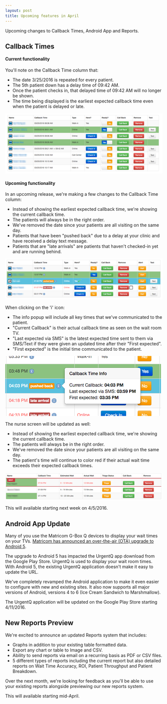```yaml
---
layout: post
title: Upcoming features in April
---
```


Upcoming changes to Callback Times, Android App and Reports.

## Callback Times

#### Current functionality

You'll note on the Callback Time column that:

- The date 3/25/2016 is repeated for every patient.
- The 5th patient down has a delay time of 09:42 AM.
- Once the patient checks in, that delayed time of 09:42 AM will no longer be shown.
- The time being displayed is the earliest expected callback time even when the patient is delayed or late.

![current callback times](/images/2016-03-30_current-callback-times.png)

#### Upcoming functionality

In an upcoming release, we're making a few changes to the Callback Time column:

- Instead of showing the earliest expected callback time, we're showing the current callback time.
- The patients will always be in the right order.
- We've removed the date since your patients are all visiting on the same day.
- Patients that have been "pushed back" due to a delay at your clinic and have received a
delay text message.
- Patients that are "late arrivals" are patients that haven't checked-in yet and are running behind.

![upcoming callback times](/images/2016-03-30_upcoming-callback-times.png)

When clicking on the 'i' icon:

- The info popup will include all key times that we've communicated to the patient.
- "Current Callback" is their actual callback time as seen on the wait room TV.
- "Last expected via SMS" is the latest expected time sent to them via SMS/Text if they were
given an updated time after their "First expected".
- "First expected" is the initial time communicated to the patient.

![upcoming callback times](/images/2016-03-30_upcoming-callback-popup.png)

The nurse screen will be updated as well:

- Instead of showing the earliest expected callback time, we're showing the current callback time.
- The patients will always be in the right order.
- We've removed the date since your patients are all visiting on the same day.
- The patient's time will continue to color red if their actual wait time exceeds their expected
callback times.

![upcoming callback times](/images/2016-03-30_upcoming-callback-nurse-screen.png)

<div class='updates notice'>

This will available starting next week on 4/5/2016.

</div>

## Android App Update

Many of you use the Matricom G-Box Q devices to display your wait times on your TVs.
[Matricom has announced an over-the-air (OTA) upgrade to Android 5](http://matricom.net/g-box-q-android-5-ota-firmware-update-20/).

The upgrade to Android 5 has impacted the UrgentQ app download from the Google Play Store.
UrgentQ is used to display your wait room times. With Android 5, the existing UrgentQ application
doesn't make it easy to update the URL.

We've completely revamped the Android application to make it even easier to configure with new and
existing sites. It also now supports all major versions of Android, versions 4 to 6
(Ice Cream Sandwich to Marshmallow).

<div class='updates notice'>

The UrgentQ application will be updated on the Google Play Store starting 4/11/2016.

</div>

## New Reports Preview

We're excited to announce an updated Reports system that includes:

- Graphs in addition to your existing table formatted data.
- Export any chart or table to Image and CSV.
- Ability to send reports via email on a recurring basis as PDF or CSV files.
- 5 different types of reports including the current report but also detailed reports on
Wait Time Accuracy, ROI, Patient Throughput and Patient Breakdown.

Over the next month, we're looking for feedback as you'll be able to use your existing reports
alongside previewing our new reports system.

<div class='updates notice'>

This will available starting mid-April.

</div>
